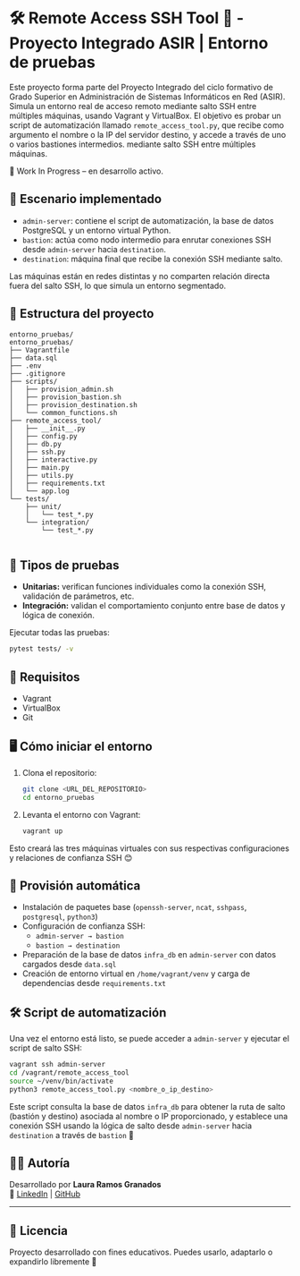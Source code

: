 # 🛠️ Remote Access SSH Tool 🦘 - Proyecto Integrado ASIR | Entorno de pruebas

Este proyecto forma parte del Proyecto Integrado del ciclo formativo de Grado Superior en Administración de Sistemas Informáticos en Red (ASIR). Simula un entorno real de acceso remoto mediante salto SSH entre múltiples máquinas, usando Vagrant y VirtualBox. El objetivo es probar un script de automatización llamado `remote_access_tool.py`, que recibe como argumento el nombre o la IP del servidor destino, y accede a través de uno o varios bastiones intermedios. mediante salto SSH entre múltiples máquinas.

 🚧 Work In Progress – en desarrollo activo.

## 🔧 Escenario implementado

- `admin-server`: contiene el script de automatización, la base de datos PostgreSQL y un entorno virtual Python.
- `bastion`: actúa como nodo intermedio para enrutar conexiones SSH desde `admin-server` hacia `destination`.
- `destination`: máquina final que recibe la conexión SSH mediante salto.

Las máquinas están en redes distintas y no comparten relación directa fuera del salto SSH, lo que simula un entorno segmentado.

## 📁 Estructura del proyecto

```
entorno_pruebas/
entorno_pruebas/
├── Vagrantfile
├── data.sql
├── .env
├── .gitignore
├── scripts/
│   ├── provision_admin.sh
│   ├── provision_bastion.sh
│   ├── provision_destination.sh
│   └── common_functions.sh
├── remote_access_tool/
│   ├── __init__.py
│   ├── config.py
│   ├── db.py
│   ├── ssh.py
│   ├── interactive.py
│   ├── main.py
│   ├── utils.py
│   ├── requirements.txt
│   └── app.log
└── tests/
    ├── unit/
    │   └── test_*.py
    └── integration/
        └── test_*.py
   
```

## 🧪 Tipos de pruebas

- **Unitarias:** verifican funciones individuales como la conexión SSH, validación de parámetros, etc.
- **Integración:** validan el comportamiento conjunto entre base de datos y lógica de conexión.

Ejecutar todas las pruebas:

```bash
pytest tests/ -v

```

## 🚀 Requisitos

- Vagrant
- VirtualBox
- Git

## 🖥️ Cómo iniciar el entorno

1. Clona el repositorio:
   ```bash
   git clone <URL_DEL_REPOSITORIO>
   cd entorno_pruebas
   ```

2. Levanta el entorno con Vagrant:
   ```bash
   vagrant up
   ```

Esto creará las tres máquinas virtuales con sus respectivas configuraciones y relaciones de confianza SSH 😊

## 🧰 Provisión automática

- Instalación de paquetes base (`openssh-server`, `ncat`, `sshpass`, `postgresql`, `python3`)
- Configuración de confianza SSH:
  - `admin-server → bastion`
  - `bastion → destination`
- Preparación de la base de datos `infra_db` en `admin-server` con datos cargados desde `data.sql`
- Creación de entorno virtual en `/home/vagrant/venv` y carga de dependencias desde `requirements.txt`

## 🛠️ Script de automatización

Una vez el entorno está listo, se puede acceder a `admin-server` y ejecutar el script de salto SSH:

```bash
vagrant ssh admin-server
cd /vagrant/remote_access_tool
source ~/venv/bin/activate
python3 remote_access_tool.py <nombre_o_ip_destino>
```

Este script consulta la base de datos `infra_db` para obtener la ruta de salto (bastión y destino) asociada al nombre o IP proporcionado, y establece una conexión SSH usando la lógica de salto desde `admin-server` hacia `destination` a través de `bastion` 🦘

## 👩‍💻 Autoría

Desarrollado por **Laura Ramos Granados**  
📧 [LinkedIn](https://www.linkedin.com/in/emele-ramos-granados/) |  [GitHub](https://github.com/ramossinflores)

---

## 📄 Licencia

Proyecto desarrollado con fines educativos. Puedes usarlo, adaptarlo o expandirlo libremente 💛